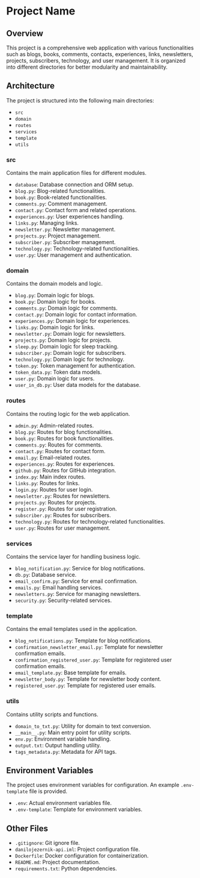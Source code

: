 # Project Name

## Overview

This project is a comprehensive web application with various functionalities such as blogs, books, comments, contacts, experiences, links, newsletters, projects, subscribers, technology, and user management. It is organized into different directories for better modularity and maintainability.

## Architecture 

The project is structured into the following main directories:

- `src`
- `domain`
- `routes`
- `services`
- `template`
- `utils`

### src

Contains the main application files for different modules.

- `database`: Database connection and ORM setup.
- `blog.py`: Blog-related functionalities.
- `book.py`: Book-related functionalities.
- `comments.py`: Comment management.
- `contact.py`: Contact form and related operations.
- `experiences.py`: User experiences handling.
- `links.py`: Managing links.
- `newsletter.py`: Newsletter management.
- `projects.py`: Project management.
- `subscriber.py`: Subscriber management.
- `technology.py`: Technology-related functionalities.
- `user.py`: User management and authentication.

### domain

Contains the domain models and logic.

- `blog.py`: Domain logic for blogs.
- `book.py`: Domain logic for books.
- `comments.py`: Domain logic for comments.
- `contact.py`: Domain logic for contact information.
- `experiences.py`: Domain logic for experiences.
- `links.py`: Domain logic for links.
- `newsletter.py`: Domain logic for newsletters.
- `projects.py`: Domain logic for projects.
- `sleep.py`: Domain logic for sleep tracking.
- `subscriber.py`: Domain logic for subscribers.
- `technology.py`: Domain logic for technology.
- `token.py`: Token management for authentication.
- `token_data.py`: Token data models.
- `user.py`: Domain logic for users.
- `user_in_db.py`: User data models for the database.

### routes

Contains the routing logic for the web application.

- `admin.py`: Admin-related routes.
- `blog.py`: Routes for blog functionalities.
- `book.py`: Routes for book functionalities.
- `comments.py`: Routes for comments.
- `contact.py`: Routes for contact form.
- `email.py`: Email-related routes.
- `experiences.py`: Routes for experiences.
- `github.py`: Routes for GitHub integration.
- `index.py`: Main index routes.
- `links.py`: Routes for links.
- `login.py`: Routes for user login.
- `newsletter.py`: Routes for newsletters.
- `projects.py`: Routes for projects.
- `register.py`: Routes for user registration.
- `subscriber.py`: Routes for subscribers.
- `technology.py`: Routes for technology-related functionalities.
- `user.py`: Routes for user management.

### services

Contains the service layer for handling business logic.

- `blog_notification.py`: Service for blog notifications.
- `db.py`: Database service.
- `email_confirm.py`: Service for email confirmation.
- `emails.py`: Email handling services.
- `newsletters.py`: Service for managing newsletters.
- `security.py`: Security-related services.

### template

Contains the email templates used in the application.

- `blog_notifications.py`: Template for blog notifications.
- `confirmation_newsletter_email.py`: Template for newsletter confirmation emails.
- `confirmation_registered_user.py`: Template for registered user confirmation emails.
- `email_template.py`: Base template for emails.
- `newsletter_body.py`: Template for newsletter body content.
- `registered_user.py`: Template for registered user emails.

### utils

Contains utility scripts and functions.

- `domain_to_txt.py`: Utility for domain to text conversion.
- `__main__.py`: Main entry point for utility scripts.
- `env.py`: Environment variable handling.
- `output.txt`: Output handling utility.
- `tags_metadata.py`: Metadata for API tags.

## Environment Variables

The project uses environment variables for configuration. An example `.env-template` file is provided.

- `.env`: Actual environment variables file.
- `.env-template`: Template for environment variables.

## Other Files

- `.gitignore`: Git ignore file.
- `danilojezernik-api.iml`: Project configuration file.
- `Dockerfile`: Docker configuration for containerization.
- `README.md`: Project documentation.
- `requirements.txt`: Python dependencies.
